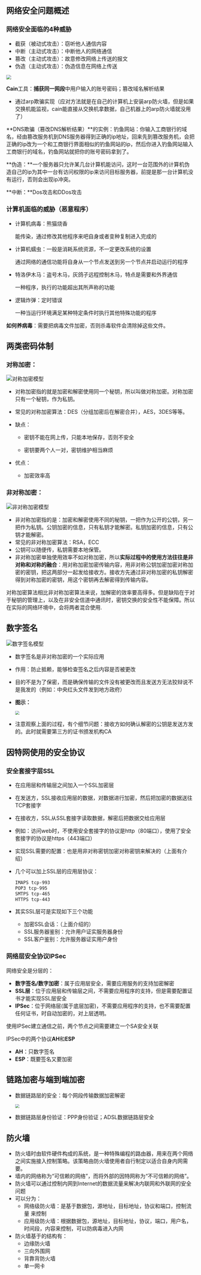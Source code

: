 
## 网络安全问题概述

### 网络安全面临的4种威胁

* 截获（被动式攻击）：窃听他人通信内容
* 中断（主动式攻击）：中断他人的网络通信
* 篡改（主动式攻击）：故意修改网络上传送的报文
* 伪造（主动式攻击）：伪造信息在网络上传送

<img src="https://jack-blog-img.obs.cn-north-4.myhuaweicloud.com/github-page/img20201127165620.png" style="zoom:80%;margin-left:0px;" />

**Cain**工具：**捕获同一网段**中用户输入的账号密码；篡改域名解析结果

* 通过arp欺骗实现（应对方法就是在自己的计算机上安装arp防火墙，但是如果交换机能监视，cain能直接从交换机拿数据，自己机器上的arp防火墙就没用了）

**DNS欺骗（篡改DNS解析结果）**的实例：钓鱼网站：你输入工商银行的域名，经由篡改服务机到DNS服务器得到正确的ip地址，回来先到篡改服务机，会把正确的ip改为一个和工商银行界面相似的钓鱼网站的ip，然后你进入钓鱼网站输入工商银行的域名，钓鱼网站就把你的账号密码拿到了。

**伪造：**一个服务器只允许某几台计算机能访问，这时一台范围外的计算机伪造自己的ip为其中一台有访问权限的ip来访问目标服务器，前提是那一台计算机没有运行，否则会出现ip冲突。

**中断：**Dos攻击和DDos攻击

### 计算机面临的威胁（恶意程序）

* 计算机病毒：熊猫烧香

  能传染，通过修改其他程序来吧自身或者变种复制进入完成的

* 计算机蠕虫：一般是消耗系统资源，不一定更改系统的设置

  通过网络的通信功能将自身从一个节点发送到另一个节点并启动运行的程序

* 特洛伊木马：盗号木马，灰鸽子远程控制木马，特点是需要和外界通信

  一种程序，执行的功能超出其所声称的功能

* 逻辑炸弹：定时错误

  一种当运行环境满足某种特定条件时执行其他特殊功能的程序

**如何养病毒**：需要把病毒文件加密，否则杀毒软件会清除掉这些文件。

## 两类密码体制

### 对称加密：

![对称加密模型](https://upload-images.jianshu.io/upload_images/14236436-f27bd0f020d105b3.png?imageMogr2/auto-orient/strip|imageView2/2/w/1064/format/webp)

* 对称加密指的就是加密和解密使用同一个秘钥，所以叫做对称加密。对称加密只有一个秘钥，作为私钥。

* 常见的对称加密算法：DES（分组加密后在解密合并），AES，3DES等等。

* 缺点：

  * 密钥不能在网上传，只能本地保存，否则不安全

  * 密钥要两个人一对，密钥维护相当麻烦

* 优点：

  * 加密效率高

### 非对称加密：

![非对称加密模型](https://upload-images.jianshu.io/upload_images/14236436-905efe6ee06ec3ba.png?imageMogr2/auto-orient/strip|imageView2/2/w/1062/format/webp)

* 非对称加密指的是：加密和解密使用不同的秘钥，一把作为公开的公钥，另一把作为私钥。公钥加密的信息，只有私钥才能解密。私钥加密的信息，只有公钥才能解密。
* 常见的非对称加密算法：RSA，ECC
* 公钥可以随便传，私钥需要本地保管。
* 非对称加密单独使用效率不如对称加密，所以**实际过程中的使用方法往往是非对称和对称的融合**：用对称加密加密传输内容，用非对称公钥加密加密对称加密的密钥，把这两部分一起发给接收方。接收方先通过非对称加密的私钥解密得到对称加密的密钥，用这个密钥再去解密得到传输内容。

对称加密算法相比非对称加密算法来说，加解密的效率要高得多。但是缺陷在于对于秘钥的管理上，以及在非安全信道中通讯时，密钥交换的安全性不能保障。所以在实际的网络环境中，会将两者混合使用.

## 数字签名

![数字签名模型](https://upload-images.jianshu.io/upload_images/14236436-79c0d684fa37cfa0.png?imageMogr2/auto-orient/strip|imageView2/2/w/1200/format/webp)

* 数字签名是非对称加密的一个实际应用

* 作用：防止抵赖，能够检查签名之后内容是否被更改

* 目的不是为了保密，而是确保传输的文件没有被更改而且发送方无法狡辩说不是我发的（例如：中央红头文件发到地方政府）

* **图示：**

  <img src="https://jack-blog-img.obs.cn-north-4.myhuaweicloud.com/github-page/img20201127182819.png" style="zoom:67%;margin-left:0px;" />

* 注意观察上面的过程，有个细节问题：接收方如何确认解密的公钥是发送方发的。此时就需要第三方的证书颁发机构CA

## 因特网使用的安全协议

### 安全套接字层SSL

* 在应用层和传输层之间加入一个SSL加密层

* 在发送方，SSL接收应用层的数据，对数据进行加密，然后把加密的数据送往TCP套接字

* 在接收方，SSL从SSL套接字读取数据，解密后把数据交给应用层

* 例如：访问web时，不使用安全套接字的协议是http（80端口），使用了安全套接字的协议是https（443端口）

* 实现SSL需要的配置：也是用非对称密钥加密对称密钥来解决的（上面有介绍）

* 几个可以加上SSL层的应用层协议：

  ```sh
  IMAPS tcp-993
  POP3 tcp-995
  SMTPS tcp-465
  HTTPS tcp-443
  ```

* 其实SSL层可是实现如下三个功能

  * 加密SSL会话：（上面介绍的）
  * SSL服务器鉴别：允许用户证实服务器身份
  * SSL客户鉴别：允许服务器证实用户身份

### 网络层安全协议IPSec

网络安全是分层的：

* **数字签名/数字加密**：属于应用层安全，需要应用服务的支持加密解密
* **SSL层**：位于应用层和传输层之间，不需要应用程序的支持，但是需要配置证书才能实现SSL层安全
* **IPSec**：位于网络层(属于底层加密)，不需要应用程序的支持，也不需要配置任何证书，时自动加密的，对上层透明。

使用IPSec建立通信之前，两个节点之间需要建立一个SA安全关联

IPSec中的两个协议**AH**和**ESP**

* **AH**：只数字签名
* **ESP**：既要签名又要加密

## 链路加密与端到端加密

* 数据链路层的安全：每个网段传输数据加密解密

  <img src="https://jack-blog-img.obs.cn-north-4.myhuaweicloud.com/github-page/img20201127202702.png" style="zoom:67%;margin-left:0px;" />

* 数据链路层身份验证：PPP身份验证；ADSL数据链路层安全

## 防火墙

* 防火墙时由软件硬件构成的系统，是一种特殊编程的路由器，用来在两个网络之间实施接入控制策略。该策略由防火墙使用者自行制定以适合自身内网需要。
* 墙内的网络称为“可信赖的网络”，而将外部的因特网称为“不可信赖的网络”。
* 防火墙可以通过控制内网到Internet的数据流量来解决内联网和外联网的安全问题
* 可以分为：
  * 网络级防火墙：是基于数据包，源地址，目标地址，协议和端口，控制流量 来控制
  * 应用级防火墙：根据数据包，源地址，目标地址，协议，端口，用户名，时间段，内容来控制，可以防病毒进入内网
* 防火墙基于的结构有：
  * 边缘防火墙
  * 三向外围网
  * 背靠背防火墙
  * 单一网卡
